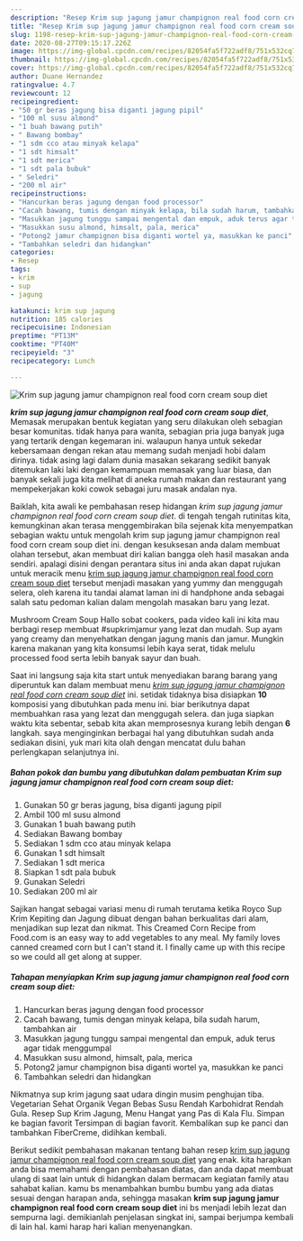 ```yaml
---
description: "Resep Krim sup jagung jamur champignon real food corn cream soup diet, Bisa Manjain Lidah"
title: "Resep Krim sup jagung jamur champignon real food corn cream soup diet, Bisa Manjain Lidah"
slug: 1198-resep-krim-sup-jagung-jamur-champignon-real-food-corn-cream-soup-diet-bisa-manjain-lidah
date: 2020-08-27T09:15:17.226Z
image: https://img-global.cpcdn.com/recipes/82054fa5f722adf8/751x532cq70/krim-sup-jagung-jamur-champignon-real-food-corn-cream-soup-diet-foto-resep-utama.jpg
thumbnail: https://img-global.cpcdn.com/recipes/82054fa5f722adf8/751x532cq70/krim-sup-jagung-jamur-champignon-real-food-corn-cream-soup-diet-foto-resep-utama.jpg
cover: https://img-global.cpcdn.com/recipes/82054fa5f722adf8/751x532cq70/krim-sup-jagung-jamur-champignon-real-food-corn-cream-soup-diet-foto-resep-utama.jpg
author: Duane Hernandez
ratingvalue: 4.7
reviewcount: 12
recipeingredient:
- "50 gr beras jagung bisa diganti jagung pipil"
- "100 ml susu almond"
- "1 buah bawang putih"
- " Bawang bombay"
- "1 sdm cco atau minyak kelapa"
- "1 sdt himsalt"
- "1 sdt merica"
- "1 sdt pala bubuk"
- " Seledri"
- "200 ml air"
recipeinstructions:
- "Hancurkan beras jagung dengan food processor"
- "Cacah bawang, tumis dengan minyak kelapa, bila sudah harum, tambahkan air"
- "Masukkan jagung tunggu sampai mengental dan empuk, aduk terus agar tidak menggumpal"
- "Masukkan susu almond, himsalt, pala, merica"
- "Potong2 jamur champignon bisa diganti wortel ya, masukkan ke panci"
- "Tambahkan seledri dan hidangkan"
categories:
- Resep
tags:
- krim
- sup
- jagung

katakunci: krim sup jagung 
nutrition: 185 calories
recipecuisine: Indonesian
preptime: "PT13M"
cooktime: "PT40M"
recipeyield: "3"
recipecategory: Lunch

---
```



![Krim sup jagung jamur champignon real food corn cream soup diet](https://img-global.cpcdn.com/recipes/82054fa5f722adf8/751x532cq70/krim-sup-jagung-jamur-champignon-real-food-corn-cream-soup-diet-foto-resep-utama.jpg)

<b><i>krim sup jagung jamur champignon real food corn cream soup diet</i></b>, Memasak merupakan bentuk kegiatan yang seru dilakukan oleh sebagian besar komunitas. tidak hanya para wanita, sebagian pria juga banyak juga yang tertarik dengan kegemaran ini. walaupun hanya untuk sekedar kebersamaan dengan rekan atau memang sudah menjadi hobi dalam dirinya. tidak asing lagi dalam dunia masakan sekarang sedikit banyak ditemukan laki laki dengan kemampuan memasak yang luar biasa, dan banyak sekali juga kita melihat di aneka rumah makan dan restaurant yang mempekerjakan koki cowok sebagai juru masak andalan nya.

Baiklah, kita awali ke pembahasan resep hidangan <i>krim sup jagung jamur champignon real food corn cream soup diet</i>. di tengah tengah rutinitas kita, kemungkinan akan terasa menggembirakan bila sejenak kita menyempatkan sebagian waktu untuk mengolah krim sup jagung jamur champignon real food corn cream soup diet ini. dengan kesuksesan anda dalam membuat olahan tersebut, akan membuat diri kalian bangga oleh hasil masakan anda sendiri. apalagi disini dengan perantara situs ini anda akan dapat rujukan untuk meracik menu <u>krim sup jagung jamur champignon real food corn cream soup diet</u> tersebut menjadi masakan yang yummy dan menggugah selera, oleh karena itu tandai alamat laman ini di handphone anda sebagai salah satu pedoman kalian dalam mengolah masakan baru yang lezat.

Mushroom Cream Soup Hallo sobat cookers, pada video kali ini kita mau berbagi resep membuat #supkrimjamur yang lezat dan mudah. Sup ayam yang creamy dan menyehatkan dengan jagung manis dan jamur. Mungkin karena makanan yang kita konsumsi lebih kaya serat, tidak melulu processed food serta lebih banyak sayur dan buah.


Saat ini langsung saja kita start untuk menyediakan barang barang yang diperuntuk kan dalam membuat menu <u><i>krim sup jagung jamur champignon real food corn cream soup diet</i></u> ini. setidak tidaknya bisa disiapkan <b>10</b> komposisi yang dibutuhkan pada menu ini. biar berikutnya dapat membuahkan rasa yang lezat dan menggugah selera. dan juga siapkan waktu kita sebentar, sebab kita akan memprosesnya kurang lebih dengan <b>6</b> langkah. saya menginginkan berbagai hal yang dibutuhkan sudah anda sediakan disini, yuk mari kita olah dengan mencatat dulu bahan perlengkapan selanjutnya ini.

<!--inarticleads1-->

##### Bahan pokok dan bumbu yang dibutuhkan dalam pembuatan Krim sup jagung jamur champignon real food corn cream soup diet:

1. Gunakan 50 gr beras jagung, bisa diganti jagung pipil
1. Ambil 100 ml susu almond
1. Gunakan 1 buah bawang putih
1. Sediakan  Bawang bombay
1. Sediakan 1 sdm cco atau minyak kelapa
1. Gunakan 1 sdt himsalt
1. Sediakan 1 sdt merica
1. Siapkan 1 sdt pala bubuk
1. Gunakan  Seledri
1. Sediakan 200 ml air


Sajikan hangat sebagai variasi menu di rumah terutama ketika Royco Sup Krim Kepiting dan Jagung dibuat dengan bahan berkualitas dari alam, menjadikan sup lezat dan nikmat. This Creamed Corn Recipe from Food.com is an easy way to add vegetables to any meal. My family loves canned creamed corn but I can&#39;t stand it. I finally came up with this recipe so we could all get along at supper. 

<!--inarticleads2-->

##### Tahapan menyiapkan Krim sup jagung jamur champignon real food corn cream soup diet:

1. Hancurkan beras jagung dengan food processor
1. Cacah bawang, tumis dengan minyak kelapa, bila sudah harum, tambahkan air
1. Masukkan jagung tunggu sampai mengental dan empuk, aduk terus agar tidak menggumpal
1. Masukkan susu almond, himsalt, pala, merica
1. Potong2 jamur champignon bisa diganti wortel ya, masukkan ke panci
1. Tambahkan seledri dan hidangkan


Nikmatnya sup krim jagung saat udara dingin musim penghujan tiba. Vegetarian Sehat Organik Vegan Bebas Susu Rendah Karbohidrat Rendah Gula. Resep Sup Krim Jagung, Menu Hangat yang Pas di Kala Flu. Simpan ke bagian favorit Tersimpan di bagian favorit. Kembalikan sup ke panci dan tambahkan FiberCreme, didihkan kembali. 

Berikut sedikit pembahasan makanan tentang bahan resep <u>krim sup jagung jamur champignon real food corn cream soup diet</u> yang enak. kita harapkan anda bisa memahami dengan pembahasan diatas, dan anda dapat membuat ulang di saat lain untuk di hidangkan dalam bermacam kegiatan family atau sahabat kalian. kamu bs menambahkan bumbu bumbu yang ada diatas sesuai dengan harapan anda, sehingga masakan <b>krim sup jagung jamur champignon real food corn cream soup diet</b> ini bs menjadi lebih lezat dan sempurna lagi. demikianlah penjelasan singkat ini, sampai berjumpa kembali di lain hal. kami harap hari kalian menyenangkan.
